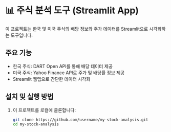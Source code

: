 # 📊 주식 분석 도구 (Streamlit App)

이 프로젝트는 한국 및 미국 주식의 배당 정보와 주가 데이터를 Streamlit으로 시각화하는 도구입니다.

## 주요 기능
- 한국 주식: DART Open API를 통해 배당 데이터 제공
- 미국 주식: Yahoo Finance API로 주가 및 배당률 정보 제공
- Streamlit 웹앱으로 간단한 데이터 시각화

## 설치 및 실행 방법
1. 이 프로젝트를 로컬에 클론합니다:
   ```bash
   git clone https://github.com/username/my-stock-analysis.git
   cd my-stock-analysis
